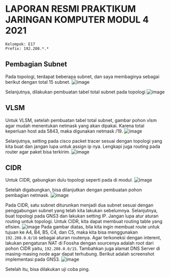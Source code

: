 # LAPORAN RESMI PRAKTIKUM JARINGAN KOMPUTER MODUL 4 2021
```
Kelompok: E17
Prefix: 192.208.*.*
```
## Pembagian Subnet
Pada topologi, terdapat beberapa subnet, dan saya membaginya sebagai berikut dengan total 15 subnet.
![image](https://user-images.githubusercontent.com/49693862/143686642-53185c53-8850-4c63-8ecd-1176d8ef0259.png)

Selanjutnya, dilakukan pembuatan tabel total subnet pada topologi
![image](https://user-images.githubusercontent.com/49693862/143686731-d865f544-4bf5-479d-9718-1b472d94a6d2.png)

## VLSM
Untuk VLSM, setelah pembuatan tabel total subnet, gambar pohon vlsm agar mudah menentukan netmask yang akan dipakai. Karena total keperluan host ada 5843, maka digunakan netmask /19.
![image](https://user-images.githubusercontent.com/49693862/143686803-414335ab-54cf-479e-8c87-d38b29960d28.png)

Selanjutnya, setting pada cisco packet tracer sesuai dengan topologi yang kita buat dan jangan lupa untuk assign ip nya. Lengkapi juga routing pada router agar paket bisa terkirim.
![image](https://user-images.githubusercontent.com/49693862/143686863-5af2b3fc-8938-4d65-9c40-fa4d5f95ffa0.png)

## CIDR
Untuk CIDR, gabungkan dulu topologi seperti pada di modul.
![image](https://user-images.githubusercontent.com/49693862/143686921-54981d8d-74ab-4bd3-8c99-b8c03eaf4895.png)


Setelah digabungkan, bisa dilanjutkan dengan pembuatan pohon pembagian netmask.
![image](https://user-images.githubusercontent.com/49693862/143686966-56cedcb7-5810-4b2a-bb2a-0ceab2561517.png)

Pada CIDR, satu subnet diturunkan menjadi dua subnet sesuai dengan penggabungan subnet yang telah kita lakukan sebelumnya. Selanjutnya, buat topologi pada GNS3 dan lakukan setting IP. Jangan lupa atur aturan routing untuk topologi. Untuk CIDR, kita dapat membuat routing table yang efisien.
![image](https://user-images.githubusercontent.com/49693862/143687060-96f24276-33e0-4ba9-9be4-025907980d52.png)
Pada gambar diatas, bila kita ingin membuat route untuk tujuan ke A4, B4, B5, C4, dan C5, maka kita bisa menggunakan `192.208.0.0/16` sebagai aturan routenya. Agar terkoneksi dengan interent, lakukan pengaturan NAT di Foosha dengan sourcenya adalah root dari pohon CIDR yaitu, `192.208.0.0/15`. Tambahkan juga alamat DNS Server di masing-masing node agar dapat terhubung. Berikut adalah screenshot implementasi pada GNS3.
![image](https://user-images.githubusercontent.com/49693862/143687019-6198f087-4bb4-4787-af4a-6f3f01409685.png)

Setelah itu, bisa dilakukan uji coba ping.

